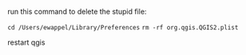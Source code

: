 run this command to delete the stupid file:

`cd /Users/ewappel/Library/Preferences`
`rm -rf org.qgis.QGIS2.plist`

restart qgis
